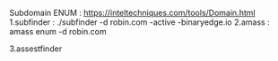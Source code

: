 Subdomain ENUM : 
https://inteltechniques.com/tools/Domain.html
1.subfinder :  ./subfinder -d robin.com -active 
	-binaryedge.io
2.amass : amass enum -d robin.com

3.assestfinder 